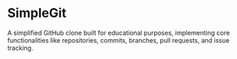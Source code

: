 # SimpleGit
A simplified GitHub clone built for educational purposes, implementing core functionalities like repositories, commits, branches, pull requests, and issue tracking.
